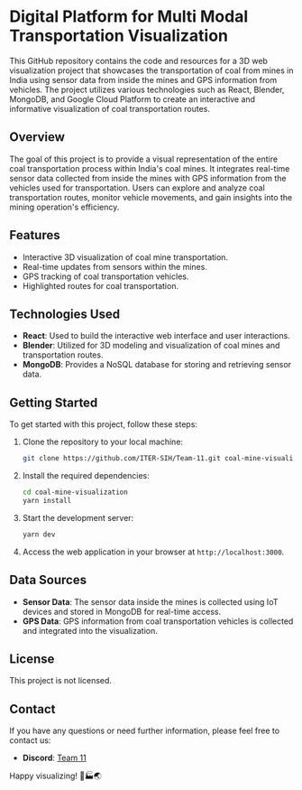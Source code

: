 # Digital Platform for Multi Modal Transportation Visualization

<!-- ![Coal Mine Visualization](insert-image-url-here) -->

This GitHub repository contains the code and resources for a 3D web visualization project that showcases the transportation of coal from mines in India using sensor data from inside the mines and GPS information from vehicles. The project utilizes various technologies such as React, Blender, MongoDB, and Google Cloud Platform to create an interactive and informative visualization of coal transportation routes.

## Overview

The goal of this project is to provide a visual representation of the entire coal transportation process within India's coal mines. It integrates real-time sensor data collected from inside the mines with GPS information from the vehicles used for transportation. Users can explore and analyze coal transportation routes, monitor vehicle movements, and gain insights into the mining operation's efficiency.

## Features

- Interactive 3D visualization of coal mine transportation.
- Real-time updates from sensors within the mines.
- GPS tracking of coal transportation vehicles.
- Highlighted routes for coal transportation.


## Technologies Used

- **React**: Used to build the interactive web interface and user interactions.
- **Blender**: Utilized for 3D modeling and visualization of coal mines and transportation routes.
- **MongoDB**: Provides a NoSQL database for storing and retrieving sensor data.


## Getting Started

To get started with this project, follow these steps:

1. Clone the repository to your local machine:

   ```bash
   git clone https://github.com/ITER-SIH/Team-11.git coal-mine-visualization
   ```

2. Install the required dependencies:

   ```bash
   cd coal-mine-visualization
   yarn install
   ```

3. Start the development server:

   ```bash
   yarn dev
   ```

4. Access the web application in your browser at `http://localhost:3000`.

## Data Sources

- **Sensor Data**: The sensor data inside the mines is collected using IoT devices and stored in MongoDB for real-time access.
- **GPS Data**: GPS information from coal transportation vehicles is collected and integrated into the visualization.

## License

This project is not licensed.

## Contact

If you have any questions or need further information, please feel free to contact us:

- **Discord**: [
    Team 11
    ](https://canary.discord.com/channels/1146024008777748583/1151031918125658113)

Happy visualizing! 🚚🏭🌏